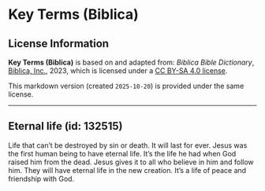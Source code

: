 # Key Terms (Biblica)

## License Information

**Key Terms (Biblica)** is based on and adapted from: _Biblica Bible Dictionary_, [Biblica, Inc.](https://www.biblica.com/), 2023, which is licensed under a [CC BY-SA 4.0 license](https://creativecommons.org/licenses/by-sa/4.0/legalcode.en).

This markdown version (created `2025-10-20`) is provided under the same license.



--------------------------------

## Eternal life (id: 132515)

Life that can’t be destroyed by sin or death. It will last for ever. Jesus was the first human being to have eternal life. It’s the life he had when God raised him from the dead. Jesus gives it to all who believe in him and follow him. They will have eternal life in the new creation. It’s a life of peace and friendship with God.


